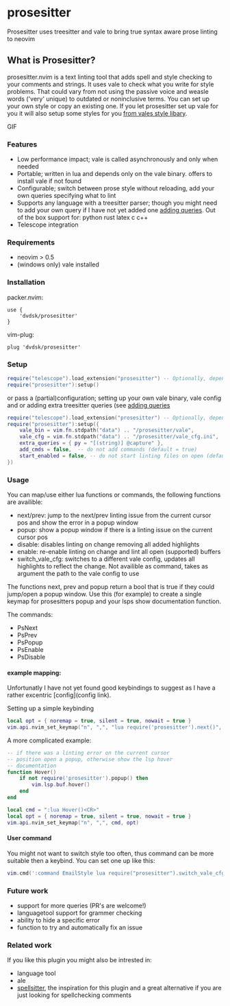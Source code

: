 # prosesitter

Prosesitter uses treesitter and vale to bring true syntax aware prose linting to neovim

## What is Prosesitter?
prosesitter.nvim is a text linting tool that adds spell and style checking to your comments and strings. It uses vale to check what you write for style problems. That could vary from not using the passive voice and weasle words ('very' unique) to outdated or noninclusive terms. You can set up your own style or copy an existing one. If you let prosesitter set up vale for you it will also setup some styles for you [from vales style libary](https://github.com/errata-ai/styles). 


GIF

### Features
 - Low performance impact; vale is called asynchronously and only when needed
 - Portable; written in lua and depends only on the vale binary. offers to install vale if not found
 - Configurable; switch between prose style without reloading, add your own queries specifying what to lint
 - Supports any language with a treesitter parser; though you might need to add your own query if I have not yet added one [adding queries](adding_queries.md). Out of the box support for: python rust latex c c++
 - Telescope integration

### Requirements
 - neovim > 0.5
 - (windows only) vale installed

### Installation

packer.nvim:
```
use {
	'dvdsk/prosesitter'
}
```
vim-plug:
```
plug 'dvdsk/prosesitter'
```

### Setup
```lua
require("telescope").load_extension("prosesitter") -- Optionally, depends on telescope.nvim
require("prosesitter"):setup()
```

or pass a (partial)configuration; setting up your own vale binary, vale config and or adding extra treesitter queries (see [adding queries](adding_queries.md)
```lua
require("telescope").load_extension("prosesitter") -- Optionally, depends on telescope.nvim
require("prosesitter"):setup({
	vale_bin = vim.fn.stdpath("data") .. "/prosesitter/vale",
	vale_cfg = vim.fn.stdpath("data") .. "/prosesitter/vale_cfg.ini",
	extra_queries = { py = "[(string)] @capture" },
	add_cmds = false,  -- do not add commands (default = true)
	start_enabled = false, -- do not start linting files on open (default = true)
})
```

### Usage
You can map/use either lua functions or commands, the following functions are availible:

 - next/prev: jump to the next/prev linting issue from the current cursor pos and show the error in a popup window
 - popup: show a popup window if there is a linting issue on the current cursor pos
 - disable: disables linting on change removing all added highlights 
 - enable: re-enable linting on change and lint all open (supported) buffers
 - switch\_vale\_cfg: switches to a different vale config, updates all highlights to reflect the change. Not availible as command, takes as argument the path to the vale config to use

 The functions next, prev and popup return a bool that is true if they could jump/open a popup window. Use this (for example) to create a single keymap for prosesitters popup and your lsps show documentation function.

The commands:
 - PsNext
 - PsPrev
 - PsPopup
 - PsEnable
 - PsDisable

#### example mapping:
Unfortunatly I have not yet found good keybindings to suggest as I have a rather excentric [config](config link).

Setting up a simple keybinding
```lua
local opt = { noremap = true, silent = true, nowait = true }
vim.api.nvim_set_keymap("n", ",", "lua require('prosesitter').next()", opt)
```

A more complicated example:
```lua
-- if there was a linting error on the current cursor
-- position open a popup, otherwise show the lsp hover 
-- documentation
function Hover()
	if not require('prosesitter').popup() then
		vim.lsp.buf.hover()
	end
end

local cmd = ":lua Hover()<CR>"
local opt = { noremap = true, silent = true, nowait = true }
vim.api.nvim_set_keymap("n", ",", cmd, opt)
```

#### User command
You might not want to switch style too often, thus command can be more suitable then a keybind. You can set one up like this:
```lua
vim.cmd(':command EmailStyle lua require("prosesitter").switch_vale_cfg("~/Documents/vale_mail.ini")')
```

### Future work
 - support for more queries (PR's are welcome!)
 - languagetool support for grammer checking
 - ability to hide a specific error
 - function to try and automatically fix an issue

### Related work
If you like this plugin you might also be intrested in:

 - language tool
 - ale
 - [spellsitter](), the inspiration for this plugin and a great alternative if you are just looking for spellchecking comments

